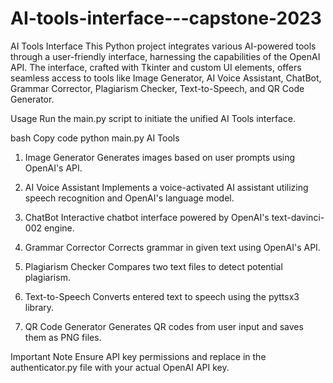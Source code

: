 # AI-tools-interface---capstone-2023
AI Tools Interface
This Python project integrates various AI-powered tools through a user-friendly interface, harnessing the capabilities of the OpenAI API. The interface, crafted with Tkinter and custom UI elements, offers seamless access to tools like Image Generator, AI Voice Assistant, ChatBot, Grammar Corrector, Plagiarism Checker, Text-to-Speech, and QR Code Generator.

Usage
Run the main.py script to initiate the unified AI Tools interface.

bash
Copy code
python main.py
AI Tools
1. Image Generator
Generates images based on user prompts using OpenAI's API.

2. AI Voice Assistant
Implements a voice-activated AI assistant utilizing speech recognition and OpenAI's language model.

3. ChatBot
Interactive chatbot interface powered by OpenAI's text-davinci-002 engine.

4. Grammar Corrector
Corrects grammar in given text using OpenAI's API.

5. Plagiarism Checker
Compares two text files to detect potential plagiarism.

6. Text-to-Speech
Converts entered text to speech using the pyttsx3 library.

7. QR Code Generator
Generates QR codes from user input and saves them as PNG files.

Important Note
Ensure API key permissions and replace <openai API key> in the authenticator.py file with your actual OpenAI API key.
